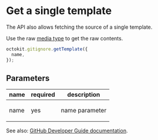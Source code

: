 # Get a single template

The API also allows fetching the source of a single template.

Use the raw [media type](https://developer.github.com/v3/media/) to get the raw contents.

```js
octokit.gitignore.getTemplate({
  name,
});
```

## Parameters

<table>
  <thead>
    <tr>
      <th>name</th>
      <th>required</th>
      <th>description</th>
    </tr>
  </thead>
  <tbody>
    <tr><td>name</td><td>yes</td><td>

name parameter

</td></tr>
  </tbody>
</table>

See also: [GitHub Developer Guide documentation](https://developer.github.com/v3/gitignore/#get-a-single-template).
